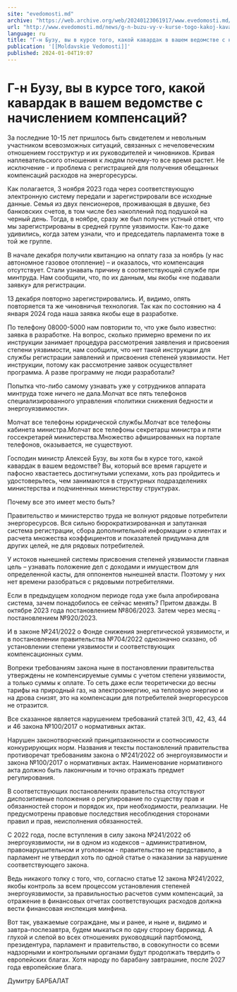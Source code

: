 ```yaml
---
site: "evedomosti.md"
archive: "https://web.archive.org/web/20240123061917/www.evedomosti.md/news/g-n-buzu-vy-v-kurse-togo-kakoj-kavardak-v-vashem-vedomstve-s"
url: "http://www.evedomosti.md/news/g-n-buzu-vy-v-kurse-togo-kakoj-kavardak-v-vashem-vedomstve-s"
language: ru
title: "Г-н Бузу, вы в курсе того, какой кавардак в вашем ведомстве с начислением компенсаций?"
publication: '[[Moldavskie Vedomosti]]'
published: 2024-01-04T19:07
---
```


# Г-н Бузу, вы в курсе того, какой кавардак в вашем ведомстве с начислением компенсаций?

За последние 10-15 лет пришлось быть свидетелем и невольным участником всевозможных ситуаций, связанных с нечеловеческим отношением госструктур и их руководителей и чиновников. Кривая наплевательского отношения к людям почему-то все время растет. Не исключение - и проблема с регистрацией для получения обещанных компенсаций расходов на энергоресурсы.

Как полагается, 3 ноября 2023 года через соответствующую электронную систему передали и зарегистрировали все исходные данные. Семья из двух пенсионеров, проживающая в двушке, без банковских счетов, в том числе без накоплений под подушкой на черный день. Тогда, в ноябре, сразу же был получен устный ответ, что мы зарегистрированы в средней группе уязвимости. Как-то даже удивились, когда затем узнали, что и председатель парламента тоже в той же группе.

В начале декабря получили квитанцию на оплату газа за ноябрь (у нас автономное газовое отопление) – и оказалось, что компенсация отсутствует. Стали узнавать причину в соответствующей службе при минтруда. Нам сообщили, что, по их данным, мы якобы «не подавали заявку» для регистрации.

13 декабря повторно зарегистрировались. И, видимо, опять повторяется та же чиновничья технология. Так как по состоянию на 4 января 2024 года наша заявка якобы еще в разработке.

По телефону 08000-5000 нам повторили то, что уже было известно: заявка в разработке. На вопрос, сколько примерно времени по их инструкции занимает процедура рассмотрения заявления и присвоения степени уязвимости, нам сообщили, что нет такой инструкции для службы регистрации заявлений и присвоения степеней уязвимости. Нет инструкции, потому как рассмотрение заявок осуществляет программа. А разве программу не люди разработали?

Попытка что-либо самому узнавать уже у сотрудников аппарата минтруда тоже ничего не дала.Молчат все пять телефонов специализированного управления «политики снижения бедности и энергоуязвимости».

Молчат все телефоны юридической службы.Молчат все телефоны кабинета министра.Молчат все телефоны секретарш министра и пяти госсекретарей министерства.Множество афишированных на портале телефонов, оказывается, не существуют.

Господин министр Алексей Бузу, вы хотя бы в курсе того, какой кавардак в вашем ведомстве? Вы, который все время гарцуете и пафосно хвастаетесь достигнутыми успехами, хоть раз пройдитесь и удостоверьтесь, чем занимаются в структурных подразделениях министерства и подчиненных министерству структурах.

Почему все это имеет место быть?

Правительство и министерство труда не волнуют рядовые потребители энергоресурсов. Вся сильно бюрократизированная и запутанная система регистрации, сбора дополнительной информации о клиентах и расчета множества коэффициентов и показателей придумана для других целей, не для рядовых потребителей.

У истоков нынешней системы присвоения степеней уязвимости главная цель – узнавать положение дел с доходами и имуществом для определенной касты, для оппонентов нынешней власти. Поэтому у них нет времени разобраться с рядовыми потребителями.

Если в предыдущем холодном периоде года уже была апробирована система, зачем понадобилось ее сейчас менять? Притом дважды. В октябре 2023 года постановлением №806/2023. Затем через месяц - постановлением №920/2023.

И в законе №241/2022 о Фонде снижения энергетической уязвимости, и в постановлении правительства №704/2022 однозначно сказано, об установлении степени уязвимости и соответствующих компенсационных сумм.

Вопреки требованиям закона ныне в постановлении правительства утверждены не компенсируемые суммы с учетом степени уязвимости, а только суммы к оплате. То сеть даже если теоретически до весны тарифы на природный газ, на электроэнергию, на тепловую энергию и на дрова снизят, это на компенсации для потребителей энергоресурсов не отразится.

Все сказанное является нарушением требований статей 3(1), 42, 43, 44 и 46 закона №100/2017 о нормативных актах.

Нарушен законотворческий принципзаконности и соотносимости конкурирующих норм. Названия и тексты постановлений правительства противоречат требованиям закона о №241/2022 об энергоуязвимости и закона №100/2017 о нормативных актах. Наименование нормативного акта должно быть лаконичным и точно отражать предмет регулирования.

В соответствующих постановлениях правительства отсутствуют диспозитивные положения о регулирование по существу прав и обязанностей сторон и порядок их, при необходимости, реализации. Не предусмотрены правовые последствия несоблюдения сторонами правил и прав, неисполнения обязанностей.

С 2022 года, после вступления в силу закона №241/2022 об энергоуязвимости, ни в одном из кодексов – административном, правонарушительном и уголовном - правительство не представило, а парламент не утвердил хоть по одной статье о наказании за нарушение соответствующего закона.

Ведь никакого толку с того, что, согласно статье 12 закона №241/2022, якобы контроль за всем процессом установления степеней энергоуязвимости, за правильностью расчетов сумм компенсаций, за отражение в финансовых отчетах соответствующих расходов должна вести финансовая инспекция минфина.

Вот так, уважаемые сограждане, мы и ранее, и ныне и, видимо и завтра-послезавтра, будем мыкаться по одну сторону баррикад. А глухой и слепой во всех отношениях руководящий партбомонд, президентура, парламент и правительство, в совокупности со всеми надзорными и контрольными органами будут продолжать твердить о европейских благах. Хотя народу по барабану завтрашние, после 2027 года европейские блага.

Думитру БАРБАЛАТ